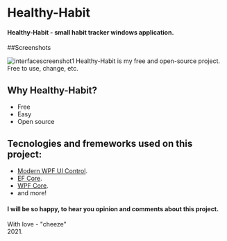 # Healthy-Habit
#### Healthy-Habit - small habit tracker windows application.
##Screenshots

![interfacescreenshot1](blob:https://web.telegram.org/b7bd397c-9689-4d2d-a9dd-b9569262d123)
Healthy-Habit is my free and open-source project.  
Free to use, change, etc.  

## Why Healthy-Habit?  
- Free  
- Easy  
- Open source  
  
  
  
  
## Tecnologies and fremeworks used on this project:  
- [Modern WPF UI Control](https://github.com/Kinnara/ModernWpf/).    
- [EF Core](https://github.com/dotnet/efcore).    
- [WPF Core](https://github.com/dotnet/wpf).  
- and more!
  
  
  
#### I will be so happy, to hear you opinion and comments about this project.
  
With love - "cheeze"  
2021.
